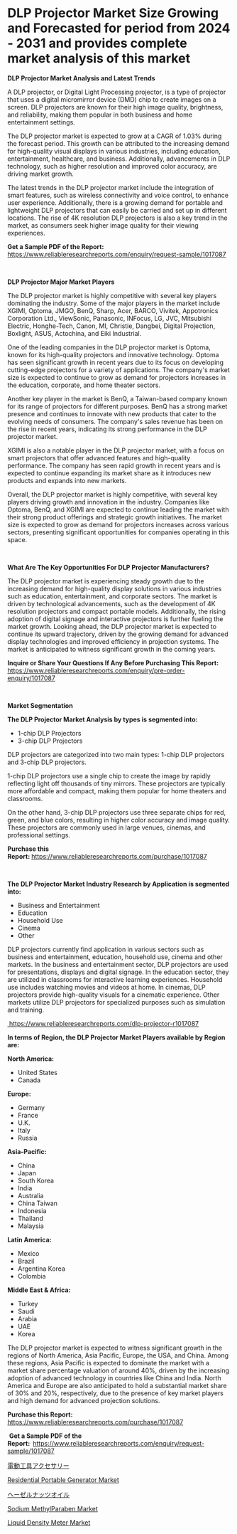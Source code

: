 <p><h1>DLP Projector Market Size Growing and Forecasted for period from 2024 - 2031 and provides complete market analysis of this market</h1></p><p><strong>DLP Projector Market Analysis and Latest Trends</strong></p>
<p><p>A DLP projector, or Digital Light Processing projector, is a type of projector that uses a digital micromirror device (DMD) chip to create images on a screen. DLP projectors are known for their high image quality, brightness, and reliability, making them popular in both business and home entertainment settings.</p><p>The DLP projector market is expected to grow at a CAGR of 1.03% during the forecast period. This growth can be attributed to the increasing demand for high-quality visual displays in various industries, including education, entertainment, healthcare, and business. Additionally, advancements in DLP technology, such as higher resolution and improved color accuracy, are driving market growth.</p><p>The latest trends in the DLP projector market include the integration of smart features, such as wireless connectivity and voice control, to enhance user experience. Additionally, there is a growing demand for portable and lightweight DLP projectors that can easily be carried and set up in different locations. The rise of 4K resolution DLP projectors is also a key trend in the market, as consumers seek higher image quality for their viewing experiences.</p></p>
<p><strong>Get a Sample PDF of the Report:&nbsp;</strong> <a href="https://www.reliableresearchreports.com/enquiry/request-sample/1017087">https://www.reliableresearchreports.com/enquiry/request-sample/1017087</a></p>
<p>&nbsp;</p>
<p><strong>DLP Projector Major Market Players</strong></p>
<p><p>The DLP projector market is highly competitive with several key players dominating the industry. Some of the major players in the market include XGIMI, Optoma, JMGO, BenQ, Sharp, Acer, BARCO, Vivitek, Appotronics Corporation Ltd., ViewSonic, Panasonic, INFocus, LG, JVC, Mitsubishi Electric, Honghe-Tech, Canon, MI, Christie, Dangbei, Digital Projection, Boxlight, ASUS, Actochina, and Eiki Industrial.</p><p>One of the leading companies in the DLP projector market is Optoma, known for its high-quality projectors and innovative technology. Optoma has seen significant growth in recent years due to its focus on developing cutting-edge projectors for a variety of applications. The company's market size is expected to continue to grow as demand for projectors increases in the education, corporate, and home theater sectors.</p><p>Another key player in the market is BenQ, a Taiwan-based company known for its range of projectors for different purposes. BenQ has a strong market presence and continues to innovate with new products that cater to the evolving needs of consumers. The company's sales revenue has been on the rise in recent years, indicating its strong performance in the DLP projector market.</p><p>XGIMI is also a notable player in the DLP projector market, with a focus on smart projectors that offer advanced features and high-quality performance. The company has seen rapid growth in recent years and is expected to continue expanding its market share as it introduces new products and expands into new markets.</p><p>Overall, the DLP projector market is highly competitive, with several key players driving growth and innovation in the industry. Companies like Optoma, BenQ, and XGIMI are expected to continue leading the market with their strong product offerings and strategic growth initiatives. The market size is expected to grow as demand for projectors increases across various sectors, presenting significant opportunities for companies operating in this space.</p></p>
<p>&nbsp;</p>
<p><strong>What Are The Key Opportunities For DLP Projector Manufacturers?</strong></p>
<p><p>The DLP projector market is experiencing steady growth due to the increasing demand for high-quality display solutions in various industries such as education, entertainment, and corporate sectors. The market is driven by technological advancements, such as the development of 4K resolution projectors and compact portable models. Additionally, the rising adoption of digital signage and interactive projectors is further fueling the market growth. Looking ahead, the DLP projector market is expected to continue its upward trajectory, driven by the growing demand for advanced display technologies and improved efficiency in projection systems. The market is anticipated to witness significant growth in the coming years.</p></p>
<p><strong>Inquire or Share Your Questions If Any Before Purchasing This Report:</strong> <a href="https://www.reliableresearchreports.com/enquiry/pre-order-enquiry/1017087">https://www.reliableresearchreports.com/enquiry/pre-order-enquiry/1017087</a></p>
<p>&nbsp;</p>
<p><strong>Market Segmentation</strong></p>
<p><strong>The DLP Projector Market Analysis by types is segmented into:</strong></p>
<p><ul><li>1-chip DLP Projectors</li><li>3-chip DLP Projectors</li></ul></p>
<p><p>DLP projectors are categorized into two main types: 1-chip DLP projectors and 3-chip DLP projectors. </p><p>1-chip DLP projectors use a single chip to create the image by rapidly reflecting light off thousands of tiny mirrors. These projectors are typically more affordable and compact, making them popular for home theaters and classrooms.</p><p>On the other hand, 3-chip DLP projectors use three separate chips for red, green, and blue colors, resulting in higher color accuracy and image quality. These projectors are commonly used in large venues, cinemas, and professional settings.</p></p>
<p><strong>Purchase this Report:&nbsp;</strong><a href="https://www.reliableresearchreports.com/purchase/1017087">https://www.reliableresearchreports.com/purchase/1017087</a></p>
<p>&nbsp;</p>
<p><strong>The DLP Projector Market Industry Research by Application is segmented into:</strong></p>
<p><ul><li>Business and Entertainment</li><li>Education</li><li>Household Use</li><li>Cinema</li><li>Other</li></ul></p>
<p><p>DLP projectors currently find application in various sectors such as business and entertainment, education, household use, cinema and other markets. In the business and entertainment sector, DLP projectors are used for presentations, displays and digital signage. In the education sector, they are utilized in classrooms for interactive learning experiences. Household use includes watching movies and videos at home. In cinemas, DLP projectors provide high-quality visuals for a cinematic experience. Other markets utilize DLP projectors for specialized purposes such as simulation and training.</p></p>
<p><a href="https://www.reliableresearchreports.com/dlp-projector-r1017087">&nbsp;https://www.reliableresearchreports.com/dlp-projector-r1017087</a></p>
<p><strong>In terms of Region, the DLP Projector Market Players available by Region are:</strong></p>
<p>
    <p> <strong> North America: </strong>
        <ul>
            <li>United States</li>
            <li>Canada</li>
        </ul>
        </p> 
    <p> <strong> Europe: </strong>
        <ul>
            <li>Germany</li>
            <li>France</li>
            <li>U.K.</li>
            <li>Italy</li>
            <li>Russia</li>
        </ul>
        </p> 
    <p> <strong> Asia-Pacific: </strong>
        <ul>
            <li>China</li>
            <li>Japan</li>
            <li>South Korea</li>
            <li>India</li>
            <li>Australia</li>
            <li>China Taiwan</li>
            <li>Indonesia</li>
            <li>Thailand</li>
            <li>Malaysia</li>
        </ul>
        </p> 
    <p> <strong> Latin America: </strong>
        <ul>
            <li>Mexico</li>
            <li>Brazil</li>
            <li>Argentina Korea</li>
            <li>Colombia</li>
        </ul>
        </p> 
    <p> <strong> Middle East & Africa: </strong>
        <ul>
            <li>Turkey</li>
            <li>Saudi</li>
            <li>Arabia</li>
            <li>UAE</li>
            <li>Korea</li>
        </ul>
    </p>
    </p>
<p><p>The DLP projector market is expected to witness significant growth in the regions of North America, Asia Pacific, Europe, the USA, and China. Among these regions, Asia Pacific is expected to dominate the market with a market share percentage valuation of around 40%, driven by the increasing adoption of advanced technology in countries like China and India. North America and Europe are also anticipated to hold a substantial market share of 30% and 20%, respectively, due to the presence of key market players and high demand for advanced projection solutions.</p></p>
<p><strong>Purchase this Report: </strong><a href="https://www.reliableresearchreports.com/purchase/1017087">https://www.reliableresearchreports.com/purchase/1017087</a></p>
<p>&nbsp;<strong>Get a Sample PDF of the Report:&nbsp;&nbsp;</strong><a href="https://www.reliableresearchreports.com/enquiry/request-sample/1017087">https://www.reliableresearchreports.com/enquiry/request-sample/1017087</a></p>
<p><strong></strong></p>
<p><p><a href="https://medium.com/@rexkhler2023/%E3%83%91%E3%83%AF%E3%83%BC%E3%83%84%E3%83%BC%E3%83%AB%E3%82%A2%E3%82%AF%E3%82%BB%E3%82%B5%E3%83%AA%E3%83%BC%E5%B8%82%E5%A0%B4%E3%81%AF-%E5%B8%82%E5%A0%B4%E3%82%B7%E3%82%A7%E3%82%A2-%E5%B8%82%E5%A0%B4%E3%83%88%E3%83%AC%E3%83%B3%E3%83%89-%E5%B8%82%E5%A0%B4%E6%88%90%E9%95%B7%E3%81%AB%E9%96%A2%E3%81%99%E3%82%8B%E6%83%85%E5%A0%B1%E3%82%92%E6%8F%90%E4%BE%9B%E3%81%97%E3%81%BE%E3%81%99-paw%C4%81-ts%C5%ABru-akusesar%C4%AB-ichiba-wa-ichiba-shea-ichiba-69ce594f5342">電動工具アクセサリー</a></p><p><a href="https://github.com/Angelnienowdseej3e45z3p8c/Market-Research-Report-List-2/blob/main/residential-portable-generator-market.md">Residential Portable Generator Market</a></p><p><a href="https://github.com/vlcostes/Market-Research-Report-List-1/blob/main/259540021296.md">ヘーゼルナッツオイル</a></p><p><a href="https://issuu.com/reportprime-2/docs/sodium-methylparaben-market-size-2030.pptx">Sodium MethylParaben Market</a></p><p><a href="https://github.com/brentleyjimmiealvaradoz4l1rea/Market-Research-Report-List-2/blob/main/liquid-density-meter-market.md">Liquid Density Meter Market</a></p></p>